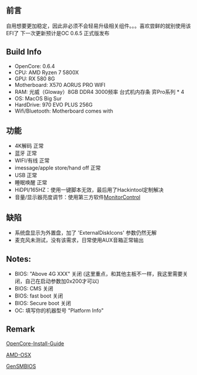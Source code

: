 
## 前言
自用想要更加稳定，因此非必须不会轻易升级相关组件。。。喜欢尝鲜的就别使用该EFI了
下一次更新预计是OC 0.6.5 正式版发布

## Build Info
- OpenCore: 0.6.4
- CPU: AMD Ryzen 7 5800X
- GPU: RX 580 8G
- Motherboard: X570 AORUS PRO WIFI
- RAM: 光威（Gloway）8GB DDR4 3000频率 台式机内存条 弈Pro系列 * 4
- OS: MacOS Big Sur
- HardDrive: 970 EVO PLUS 256G
- Wifi/Bluetooth: Motherboard comes with 

## 功能

- 4K解码 正常
- 蓝牙 正常
- WIFI/有线 正常
- imessage/apple store/hand off 正常
- USB 正常
- 睡眠唤醒 正常
- HiDPI/165HZ：使用一键脚本无效，最后用了Hackintool定制解决
- 音量/显示器亮度调节：使用第三方软件[MonitorControl](https://github.com/MonitorControl/MonitorControl)

## 缺陷

- 系统盘显示为外置盘，加了 'ExternalDiskIcons' 参数仍然无解
- 麦克风未测试，没有该需求，日常使用AUX音箱正常输出

## Notes:

- BIOS: "Above 4G XXX" 关闭 (这里重点，和其他主板不一样，我这里需要关闭，自己在启动参数加0x200才可以)
- BIOS: CMS 关闭
- BIOS: fast boot 关闭
- BIOS: Secure boot 关闭
- OC: 填写你的机器型号 "Platform Info"

## Remark

[OpenCore-Install-Guide](https://dortania.github.io/OpenCore-Install-Guide/)

[AMD-OSX](https://forum.amd-osx.com/index.php)

[GenSMBIOS](https://github.com/corpnewt/GenSMBIOS)
